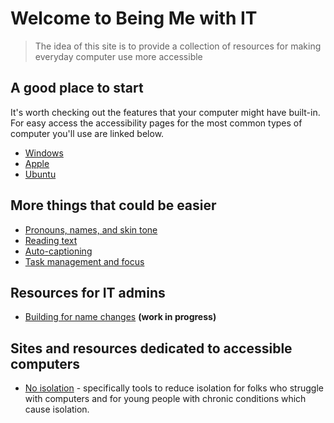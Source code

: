 # Welcome to Being Me with IT

> The idea of this site is to provide a collection of resources for making everyday computer use more accessible

## A good place to start

It's worth checking out the features that your computer might have built-in. For easy access the accessibility pages for the most common types of computer you'll use are linked below.
- [Windows](https://www.microsoft.com/en-us/accessibility/windows?activetab=pivot_1%3aprimaryr2)
- [Apple](https://www.apple.com/accessibility/)
- [Ubuntu](https://help.ubuntu.com/community/Accessibility)


## More things that could be easier
- [Pronouns, names, and skin tone](https://gleeblezoid.github.io/Being-Me-With-IT/personalisation)
- [Reading text](https://gleeblezoid.github.io/Being-Me-With-IT/readability)
- [Auto-captioning](https://gleeblezoid.github.io/Being-Me-With-IT/autocaptioning)
- [Task management and focus](https://gleeblezoid.github.io/Being-Me-With-IT/tasks)


## Resources for IT admins
- [Building for name changes](https://gleeblezoid.github.io/Being-Me-With-IT/login-changes) **(work in progress)**

## Sites and resources dedicated to accessible computers
- [No isolation](https://www.noisolation.com/uk/) - specifically tools to reduce isolation for folks who struggle with computers and for young people with chronic conditions which cause isolation.
